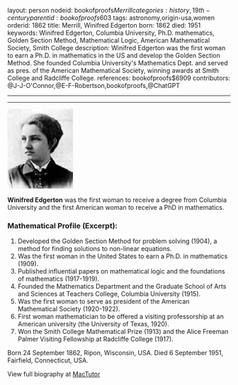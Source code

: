 layout: person
nodeid: bookofproofs$Merrill
categories: history,19th-century
parentid: bookofproofs$603
tags: astronomy,origin-usa,women
orderid: 1862
title: Merrill, Winifred Edgerton
born: 1862
died: 1951
keywords: Winifred Edgerton, Columbia University, Ph.D. mathematics, Golden Section Method, Mathematical Logic, American Mathematical Society, Smith College
description: Winifred Edgerton was the first woman to earn a Ph.D. in mathematics in the US and develop the Golden Section Method. She founded Columbia University's Mathematics Dept. and served as pres. of the American Mathematical Society, winning awards at Smith College and Radcliffe College.
references: bookofproofs$6909
contributors: @J-J-O'Connor,@E-F-Robertson,bookofproofs,@ChatGPT

---



---

![Merrill.jpg](https://github.com/bookofproofs/bookofproofs.github.io/blob/main/_sources/_assets/images/portraits/Merrill.jpg?raw=true)

**Winifred Edgerton**  was the first woman to receive a degree from Columbia University and the first American woman to receive a PhD in mathematics.

### Mathematical Profile (Excerpt):
1. Developed the Golden Section Method for problem solving (1904), a method for finding solutions to non-linear equations.
2. Was the first woman in the United States to earn a Ph.D. in mathematics (1909).
3. Published influential papers on mathematical logic and the foundations of mathematics (1917-1919).
4. Founded the Mathematics Department and the Graduate School of Arts and Sciences at Teachers College, Columbia University (1915).
5. Was the first woman to serve as president of the American Mathematical Society (1920-1922).
6. First woman mathematician to be offered a visiting professorship at an American university (the University of Texas, 1920).
7. Won the Smith College Mathematical Prize (1913) and the Alice Freeman Palmer Visiting Fellowship at Radcliffe College (1917).

Born 24 September 1862, Ripon, Wisconsin, USA. Died 6 September 1951, Fairfield, Connecticut, USA.

View full biography at [MacTutor](https://mathshistory.st-andrews.ac.uk/Biographies/Merrill/)
